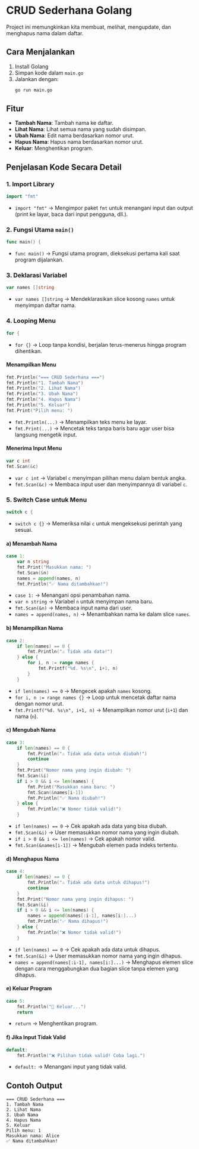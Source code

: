 # CRUD Sederhana Golang

Project ini memungkinkan kita membuat, melihat, mengupdate, dan menghapus nama dalam daftar.

## Cara Menjalankan
1. Install Golang
2. Simpan kode dalam `main.go`
3. Jalankan dengan:
   ```sh
   go run main.go
   ```

## Fitur
- **Tambah Nama**: Tambah nama ke daftar.
- **Lihat Nama**: Lihat semua nama yang sudah disimpan.
- **Ubah Nama**: Edit nama berdasarkan nomor urut.
- **Hapus Nama**: Hapus nama berdasarkan nomor urut.
- **Keluar**: Menghentikan program.

## Penjelasan Kode Secara Detail

### 1. Import Library
```go
import "fmt"
```
- `import "fmt"` → Mengimpor paket `fmt` untuk menangani input dan output (print ke layar, baca dari input pengguna, dll.).

### 2. Fungsi Utama `main()`
```go
func main() {
```
- `func main()` → Fungsi utama program, dieksekusi pertama kali saat program dijalankan.

### 3. Deklarasi Variabel
```go
var names []string
```
- `var names []string` → Mendeklarasikan slice kosong `names` untuk menyimpan daftar nama.

### 4. Looping Menu
```go
for {
```
- `for {}` → Loop tanpa kondisi, berjalan terus-menerus hingga program dihentikan.

#### Menampilkan Menu
```go
fmt.Println("=== CRUD Sederhana ===")
fmt.Println("1. Tambah Nama")
fmt.Println("2. Lihat Nama")
fmt.Println("3. Ubah Nama")
fmt.Println("4. Hapus Nama")
fmt.Println("5. Keluar")
fmt.Print("Pilih menu: ")
```
- `fmt.Println(...)` → Menampilkan teks menu ke layar.
- `fmt.Print(...)` → Mencetak teks tanpa baris baru agar user bisa langsung mengetik input.

#### Menerima Input Menu
```go
var c int
fmt.Scan(&c)
```
- `var c int` → Variabel `c` menyimpan pilihan menu dalam bentuk angka.
- `fmt.Scan(&c)` → Membaca input user dan menyimpannya di variabel `c`.

### 5. Switch Case untuk Menu
```go
switch c {
```
- `switch c {}` → Memeriksa nilai `c` untuk mengeksekusi perintah yang sesuai.

#### a) Menambah Nama
```go
case 1:
    var n string
    fmt.Print("Masukkan nama: ")
    fmt.Scan(&n)
    names = append(names, n)
    fmt.Println("✅ Nama ditambahkan!")
```
- `case 1:` → Menangani opsi penambahan nama.
- `var n string` → Variabel `n` untuk menyimpan nama baru.
- `fmt.Scan(&n)` → Membaca input nama dari user.
- `names = append(names, n)` → Menambahkan nama ke dalam slice `names`.

#### b) Menampilkan Nama
```go
case 2:
    if len(names) == 0 {
        fmt.Println("⚠️ Tidak ada data!")
    } else {
        for i, n := range names {
            fmt.Printf("%d. %s\n", i+1, n)
        }
    }
```
- `if len(names) == 0` → Mengecek apakah `names` kosong.
- `for i, n := range names {}` → Loop untuk mencetak daftar nama dengan nomor urut.
- `fmt.Printf("%d. %s\n", i+1, n)` → Menampilkan nomor urut (`i+1`) dan nama (`n`).

#### c) Mengubah Nama
```go
case 3:
    if len(names) == 0 {
        fmt.Println("⚠️ Tidak ada data untuk diubah!")
        continue
    }
    fmt.Print("Nomor nama yang ingin diubah: ")
    fmt.Scan(&i)
    if i > 0 && i <= len(names) {
        fmt.Print("Masukkan nama baru: ")
        fmt.Scan(&names[i-1])
        fmt.Println("✅ Nama diubah!")
    } else {
        fmt.Println("❌ Nomor tidak valid!")
    }
```
- `if len(names) == 0` → Cek apakah ada data yang bisa diubah.
- `fmt.Scan(&i)` → User memasukkan nomor nama yang ingin diubah.
- `if i > 0 && i <= len(names)` → Cek apakah nomor valid.
- `fmt.Scan(&names[i-1])` → Mengubah elemen pada indeks tertentu.

#### d) Menghapus Nama
```go
case 4:
    if len(names) == 0 {
        fmt.Println("⚠️ Tidak ada data untuk dihapus!")
        continue
    }
    fmt.Print("Nomor nama yang ingin dihapus: ")
    fmt.Scan(&i)
    if i > 0 && i <= len(names) {
        names = append(names[:i-1], names[i:]...)
        fmt.Println("✅ Nama dihapus!")
    } else {
        fmt.Println("❌ Nomor tidak valid!")
    }
```
- `if len(names) == 0` → Cek apakah ada data untuk dihapus.
- `fmt.Scan(&i)` → User memasukkan nomor nama yang ingin dihapus.
- `names = append(names[:i-1], names[i:]...)` → Menghapus elemen slice dengan cara menggabungkan dua bagian slice tanpa elemen yang dihapus.

#### e) Keluar Program
```go
case 5:
    fmt.Println("🚪 Keluar...")
    return
```
- `return` → Menghentikan program.

#### f) Jika Input Tidak Valid
```go
default:
    fmt.Println("❌ Pilihan tidak valid! Coba lagi.")
```
- `default:` → Menangani input yang tidak valid.

## Contoh Output
```
=== CRUD Sederhana ===
1. Tambah Nama
2. Lihat Nama
3. Ubah Nama
4. Hapus Nama
5. Keluar
Pilih menu: 1
Masukkan nama: Alice
✅ Nama ditambahkan!
```

